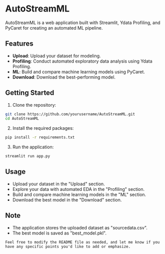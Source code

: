 # AutoStreamML

AutoStreamML is a web application built with Streamlit, Ydata Profiling, and PyCaret for creating an automated ML pipeline.

## Features

- **Upload**: Upload your dataset for modeling.
- **Profiling**: Conduct automated exploratory data analysis using Ydata Profiling.
- **ML**: Build and compare machine learning models using PyCaret.
- **Download**: Download the best-performing model.

## Getting Started

1. Clone the repository:

```bash
git clone https://github.com/yourusername/AutoStreamML.git
cd AutoStreamML
```

2. Install the required packages:

```bash
pip install -r requirements.txt
```

3. Run the application:

```bash
streamlit run app.py
```

## Usage

- Upload your dataset in the "Upload" section.
- Explore your data with automated EDA in the "Profiling" section.
- Build and compare machine learning models in the "ML" section.
- Download the best model in the "Download" section.

## Note

- The application stores the uploaded dataset as "sourcedata.csv".
- The best model is saved as "best_model.pkl".

```vbnet
Feel free to modify the README file as needed, and let me know if you have any specific points you'd like to add or emphasize.
```
